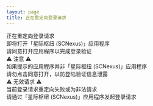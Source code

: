 ```yaml
---
layout: page
title: 正在重定向登录请求
---
```


<script setup lang="ts">
import { ref, onMounted } from "vue";

const available = ref(false);

onMounted(() => {
  const searchParams = new URLSearchParams(window.location.search)
  if (searchParams.has("code")) {
    available.value = true;
    const code = searchParams.get("code");
    window.open(`scnexus://authentication/?code=${code}`, "_self");
  } else {
    available.value = false;
    const closing = setTimeout(() => window.open("/", "_self"), 3000);
  }
})
</script>

<div v-if="available" class="h-[75vh] w-full flex flex-col justify-center items-center">
    <div class="px-6 py-6 flex flex-col justify-center items-center gap-6 bg-[#F6F6F7] rounded-2">
        <div class="flex flex-col justify-center items-center gap-2">
            <div class="text-2xl">正在重定向登录请求</div>
            <div class="text-base">即将打开「星际枢纽 (SCNexus)」应用程序</div>
            <div class="text-base">请同意打开应用程序以完成登录验证</div>
        </div>
        <div class="px-2 py-1 flex flex-col justify-center items-center gap-2 bg-[#F9E7E9] rounded-2">
            <div class="text-sm">⚠ 注意 ⚠</div>
            <div class="text-sm">如果提示的应用程序并非「星际枢纽 (SCNexus)」应用程序</div>
            <div class="text-sm">请勿点击同意打开，以防登陆验证信息泄露</div>
        </div>
    </div>
</div>
<div v-else class="h-[75vh] w-full flex flex-col justify-center items-center">
    <div class="px-6 py-6 flex flex-col justify-center items-center gap-2 bg-[#F9E7E9] rounded-2">
        <div class="text-2xl">⚠ 无效请求 ⚠</div>
        <div class="text-base">当前登录请求重定向失败或为非法请求</div>
        <div class="text-base">请通过「星际枢纽 (SCNexus)」应用程序发起登录请求</div>
    </div>
</div>
